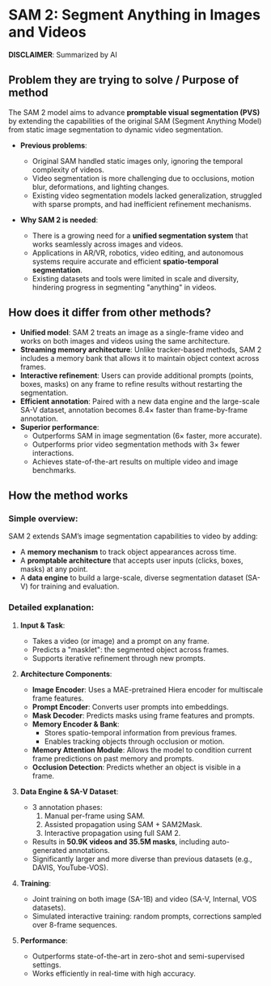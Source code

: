 # SAM 2: Segment Anything in Images and Videos

**DISCLAIMER**: Summarized by AI

## Problem they are trying to solve / Purpose of method

The SAM 2 model aims to advance **promptable visual segmentation (PVS)** by extending the capabilities of the
original SAM (Segment Anything Model) from static image segmentation to dynamic video segmentation.

- **Previous problems**:
  - Original SAM handled static images only, ignoring the temporal complexity of videos.
  - Video segmentation is more challenging due to occlusions, motion blur, deformations, and lighting changes.
  - Existing video segmentation models lacked generalization, struggled with sparse prompts, and had inefficient refinement mechanisms.

- **Why SAM 2 is needed**:
  - There is a growing need for a **unified segmentation system** that works seamlessly across images and videos.
  - Applications in AR/VR, robotics, video editing, and autonomous systems require accurate and efficient **spatio-temporal segmentation**.
  - Existing datasets and tools were limited in scale and diversity, hindering progress in segmenting "anything" in videos.


## How does it differ from other methods?

- **Unified model**: SAM 2 treats an image as a single-frame video and works on both images and videos using the same architecture.
- **Streaming memory architecture**: Unlike tracker-based methods, SAM 2 includes a memory bank that allows it to maintain object context across frames.
- **Interactive refinement**: Users can provide additional prompts (points, boxes, masks) on any frame to refine results without restarting the segmentation.
- **Efficient annotation**: Paired with a new data engine and the large-scale SA-V dataset, annotation becomes 8.4× faster than frame-by-frame annotation.
- **Superior performance**:
  - Outperforms SAM in image segmentation (6× faster, more accurate).
  - Outperforms prior video segmentation methods with 3× fewer interactions.
  - Achieves state-of-the-art results on multiple video and image benchmarks.


## How the method works

### Simple overview:

SAM 2 extends SAM’s image segmentation capabilities to video by adding:
- A **memory mechanism** to track object appearances across time.
- A **promptable architecture** that accepts user inputs (clicks, boxes, masks) at any point.
- A **data engine** to build a large-scale, diverse segmentation dataset (SA-V) for training and evaluation.

### Detailed explanation:

1. **Input & Task**: 
   - Takes a video (or image) and a prompt on any frame.
   - Predicts a "masklet": the segmented object across frames.
   - Supports iterative refinement through new prompts.

2. **Architecture Components**:
   - **Image Encoder**: Uses a MAE-pretrained Hiera encoder for multiscale frame features.
   - **Prompt Encoder**: Converts user prompts into embeddings.
   - **Mask Decoder**: Predicts masks using frame features and prompts.
   - **Memory Encoder & Bank**:
     - Stores spatio-temporal information from previous frames.
     - Enables tracking objects through occlusion or motion.
   - **Memory Attention Module**: Allows the model to condition current frame predictions on past memory and prompts.
   - **Occlusion Detection**: Predicts whether an object is visible in a frame.

3. **Data Engine & SA-V Dataset**:
   - 3 annotation phases:
     1. Manual per-frame using SAM.
     2. Assisted propagation using SAM + SAM2Mask.
     3. Interactive propagation using full SAM 2.
   - Results in **50.9K videos and 35.5M masks**, including auto-generated annotations.
   - Significantly larger and more diverse than previous datasets (e.g., DAVIS, YouTube-VOS).

4. **Training**:
   - Joint training on both image (SA-1B) and video (SA-V, Internal, VOS datasets).
   - Simulated interactive training: random prompts, corrections sampled over 8-frame sequences.

5. **Performance**:
   - Outperforms state-of-the-art in zero-shot and semi-supervised settings.
   - Works efficiently in real-time with high accuracy.
